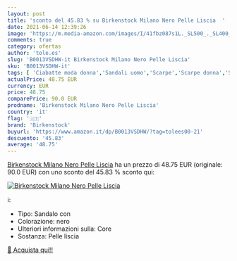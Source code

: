 ```yaml
---
layout: post
title: 'sconto del 45.83 % su Birkenstock Milano Nero Pelle Liscia  '
date: 2021-06-14 12:39:26
image: 'https://m.media-amazon.com/images/I/41fbz087s1L._SL500_._SL400_.jpg'
comments: true
category: ofertas
author: 'tole.es'
slug: 'B0013VSDHW-it Birkenstock Milano Nero Pelle Liscia'
sku: 'B0013VSDHW-it'
tags: [ 'Ciabatte moda donna','Sandali uomo','Scarpe','Scarpe donna','Scarpe e borse','Scarpe uomo','Zoccoli e sabot donna','birkenstock', ]
actualPrice: 48.75 EUR
currency: EUR
price: 48.75
comparePrice: 90.0 EUR
prodname: 'Birkenstock Milano Nero Pelle Liscia'
country: 'it'
flag: '🇮🇹'
brand: 'Birkenstock'
buyurl: 'https://www.amazon.it/dp/B0013VSDHW/?tag=tolees00-21'
descuento: '45.83'
average: '48.75'
---
```


[Birkenstock Milano Nero Pelle Liscia](https://www.amazon.it/dp/B0013VSDHW/?tag=tolees00-21) ha un prezzo di 48.75 EUR (originale: 90.0 EUR) con uno sconto del 45.83 % sconto qui:

[![Birkenstock Milano Nero Pelle Liscia](https://m.media-amazon.com/images/I/41fbz087s1L._SL500_._SL400_.jpg)](https://www.amazon.it/dp/B0013VSDHW/?tag=tolees00-21)

ℹ️:

- Tipo: Sandalo con
- Colorazione: nero
- Ulteriori informazioni sulla: Core
- Sostanza: Pelle liscia

[🛒 Acquista qui!!](https://www.amazon.it/dp/B0013VSDHW/?tag=tolees00-21)
